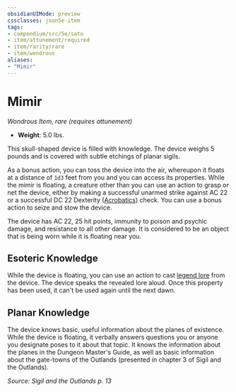 ```yaml
---
obsidianUIMode: preview
cssclasses: json5e-item
tags:
- compendium/src/5e/sato
- item/attunement/required
- item/rarity/rare
- item/wondrous
aliases: 
- "Mimir"
---
```

# Mimir
*Wondrous Item, rare (requires attunement)*  

- **Weight**: 5.0 lbs.

This skull-shaped device is filled with knowledge. The device weighs 5 pounds and is covered with subtle etchings of planar sigils.

As a bonus action, you can toss the device into the air, whereupon it floats at a distance of `1d3` feet from you and you can access its properties. While the mimir is floating, a creature other than you can use an action to grasp or net the device, either by making a successful unarmed strike against AC 22 or a successful DC 22 Dexterity ([Acrobatics](/Systems/5e/rules/skills.md#Acrobatics)) check. You can use a bonus action to seize and stow the device.

The device has AC 22, 25 hit points, immunity to poison and psychic damage, and resistance to all other damage. It is considered to be an object that is being worn while it is floating near you.

## Esoteric Knowledge

While the device is floating, you can use an action to cast [legend lore](/Systems/5e/spells/legend-lore.md) from the device. The device speaks the revealed lore aloud. Once this property has been used, it can't be used again until the next dawn.

## Planar Knowledge

The device knows basic, useful information about the planes of existence. While the device is floating, it verbally answers questions you or anyone you designate poses to it about that topic. It knows the information about the planes in the Dungeon Master's Guide, as well as basic information about the gate-towns of the Outlands (presented in chapter 3 of Sigil and the Outlands).

*Source: Sigil and the Outlands p. 13*
